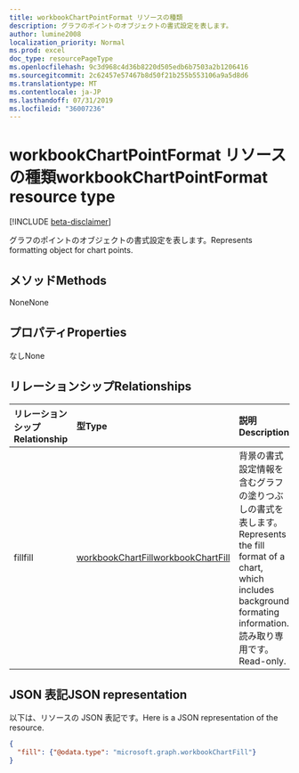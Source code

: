 ```yaml
---
title: workbookChartPointFormat リソースの種類
description: グラフのポイントのオブジェクトの書式設定を表します。
author: lumine2008
localization_priority: Normal
ms.prod: excel
doc_type: resourcePageType
ms.openlocfilehash: 9c3d968c4d36b8220d505edb6b7503a2b1206416
ms.sourcegitcommit: 2c62457e57467b8d50f21b255b553106a9a5d8d6
ms.translationtype: MT
ms.contentlocale: ja-JP
ms.lasthandoff: 07/31/2019
ms.locfileid: "36007236"
---
```

# <a name="workbookchartpointformat-resource-type"></a><span data-ttu-id="7d391-103">workbookChartPointFormat リソースの種類</span><span class="sxs-lookup"><span data-stu-id="7d391-103">workbookChartPointFormat resource type</span></span>

[!INCLUDE [beta-disclaimer](../../includes/beta-disclaimer.md)]

<span data-ttu-id="7d391-104">グラフのポイントのオブジェクトの書式設定を表します。</span><span class="sxs-lookup"><span data-stu-id="7d391-104">Represents formatting object for chart points.</span></span>


## <a name="methods"></a><span data-ttu-id="7d391-105">メソッド</span><span class="sxs-lookup"><span data-stu-id="7d391-105">Methods</span></span>
<span data-ttu-id="7d391-106">None</span><span class="sxs-lookup"><span data-stu-id="7d391-106">None</span></span>

## <a name="properties"></a><span data-ttu-id="7d391-107">プロパティ</span><span class="sxs-lookup"><span data-stu-id="7d391-107">Properties</span></span>
<span data-ttu-id="7d391-108">なし</span><span class="sxs-lookup"><span data-stu-id="7d391-108">None</span></span>

## <a name="relationships"></a><span data-ttu-id="7d391-109">リレーションシップ</span><span class="sxs-lookup"><span data-stu-id="7d391-109">Relationships</span></span>
| <span data-ttu-id="7d391-110">リレーションシップ</span><span class="sxs-lookup"><span data-stu-id="7d391-110">Relationship</span></span> | <span data-ttu-id="7d391-111">型</span><span class="sxs-lookup"><span data-stu-id="7d391-111">Type</span></span>   |<span data-ttu-id="7d391-112">説明</span><span class="sxs-lookup"><span data-stu-id="7d391-112">Description</span></span>|
|:---------------|:--------|:----------|
|<span data-ttu-id="7d391-113">fill</span><span class="sxs-lookup"><span data-stu-id="7d391-113">fill</span></span>|[<span data-ttu-id="7d391-114">workbookChartFill</span><span class="sxs-lookup"><span data-stu-id="7d391-114">workbookChartFill</span></span>](workbookchartfill.md)|<span data-ttu-id="7d391-115">背景の書式設定情報を含むグラフの塗りつぶしの書式を表します。</span><span class="sxs-lookup"><span data-stu-id="7d391-115">Represents the fill format of a chart, which includes background formating information.</span></span> <span data-ttu-id="7d391-116">読み取り専用です。</span><span class="sxs-lookup"><span data-stu-id="7d391-116">Read-only.</span></span>|


## <a name="json-representation"></a><span data-ttu-id="7d391-117">JSON 表記</span><span class="sxs-lookup"><span data-stu-id="7d391-117">JSON representation</span></span>

<span data-ttu-id="7d391-118">以下は、リソースの JSON 表記です。</span><span class="sxs-lookup"><span data-stu-id="7d391-118">Here is a JSON representation of the resource.</span></span>

<!--{
  "blockType": "resource",
  "optionalProperties": [
    "fill"
    ],
  "baseType": "microsoft.graph.entity",
  "@odata.type": "microsoft.graph.workbookChartPointFormat"
}-->

```json
{
  "fill": {"@odata.type": "microsoft.graph.workbookChartFill"}
}
```


<!-- uuid: 8fcb5dbc-d5aa-4681-8e31-b001d5168d79
2015-10-25 14:57:30 UTC -->
<!--
{
  "type": "#page.annotation",
  "description": "ChartPointFormat resource",
  "keywords": "",
  "section": "documentation",
  "tocPath": "",
  "suppressions": []
}
-->
